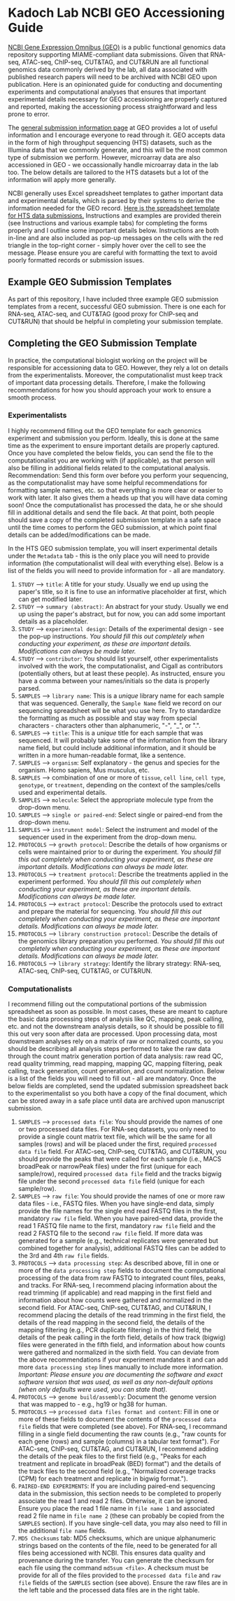 # Kadoch Lab NCBI GEO Accessioning Guide

[NCBI Gene Expression Omnibus (GEO)](https://www.ncbi.nlm.nih.gov/geo/) is a public functional genomics data repository supporting MIAME-compliant data submissions. Given that RNA-seq, ATAC-seq, ChIP-seq, CUT&TAG, and CUT&RUN are all functional genomics data commonly derived by the lab, all data associated with published research papers will need to be archived with NCBI GEO upon publication. Here is an opinionated guide for conducting and documenting experiments and computational analyses that ensures that important experimental details necessary for GEO accessioning are properly captured and reported, making the accessioning process straightforward and less prone to error.

The [general submission information page](https://www.ncbi.nlm.nih.gov/geo/info/submission.html) at GEO provides a lot of useful information and I encourage everyone to read through it. GEO accepts data in the form of high throughput sequencing (HTS) datasets, such as the Illumina data that we commonly generate, and this will be the most common type of submission we perform. However, microarray data are also accessioned in GEO - we occassionally handle microarray data in the lab too. The below details are tailored to the HTS datasets but a lot of the information will apply more generally.

NCBI generally uses Excel spreadsheet templates to gather important data and experimental details, which is parsed by their systems to derive the information needed for the GEO record. [Here is the spreadsheet template for HTS data submissions.](https://www.ncbi.nlm.nih.gov/geo/info/examples/seq_template.xlsx) Instructions and examples are provided therein (see Instructions and various example tabs) for completing the forms properly and I outline some important details below. Instructions are both in-line and are also included as pop-up messages on the cells with the red triangle in the top-right corner - simply hover over the cell to see the message. Please ensure you are careful with formatting the text to avoid poorly formatted records or submission issues.

## Example GEO Submission Templates

As part of this repository, I have included three example GEO submission templates from a recent, successful GEO submission. There is one each for RNA-seq, ATAC-seq, and CUT&TAG (good proxy for ChIP-seq and CUT&RUN) that should be helpful in completing your submission template.

## Completing the GEO Submission Template

In practice, the computational biologist working on the project will be responsible for accessioning data to GEO. However, they rely a lot on details from the experimentalists. Moreover, the computationalist must keep track of important data processing details. Therefore, I make the following recommendations for how you should approach your work to ensure a smooth process.

### Experimentalists

I highly recommend filling out the GEO template for each genomics experiment and submission you perform. Ideally, this is done at the same time as the experiment to ensure important details are properly captured. Once you have completed the below fields, you can send the file to the computationalist you are working with (if applicable), as that person will also be filling in additional fields related to the computational analysis. Recommendation: Send this form over before you perform your sequencing, as the computationalist may have some helpful recommendations for formatting sample names, etc. so that everything is more clear or easier to work with later. It also gives them a heads up that you will have data coming soon! Once the computationalist has processed the data, he or she should fill in additional details and send the file back. At that point, both people should save a copy of the completed submission template in a safe space until the time comes to perform the GEO submission, at which point final details can be added/modifications can be made.

In the HTS GEO submission template, you will insert experimental details under the `Metadata` tab - this is the only place you will need to provide information (the computationalist will deal with everything else). Below is a list of the fields you will need to provide information for - all are mandatory.

1. `STUDY` --> `title`: A title for your study. Usually we end up using the paper's title, so it is fine to use an informative placeholder at first, which can get modified later.
2. `STUDY` --> `summary (abstract)`: An abstract for your study. Usually we end up using the paper's abstract, but for now, you can add some important details as a placeholder.
3. `STUDY` --> `experimental design`: Details of the experimental design - see the pop-up instructions. *You should fill this out completely when conducting your experiment, as these are important details. Modifications can always be made later.*
4. `STUDY` --> `contributor`: You should list yourself, other experimentalists involved with the work, the computationalist, and Cigall as contributors (potentially others, but at least these people). As instructed, ensure you have a comma between your names/initials so the data is properly parsed.
5. `SAMPLES` --> `library name`: This is a *unique* library name for each sample that was sequenced. Generally, the `Sample Name` field we record on our sequencing spreadsheet will be what you use here. Try to standardize the formatting as much as possible and stay way from special characters - characters other than alphanumeric, "-", "_", or ".".
6. `SAMPLES` --> `title`: This is a *unique* title for each sample that was sequenced. It will probably take some of the information from the library name field, but could include additional information, and it should be written in a more human-readable format, like a sentence.
7. `SAMPLES` --> `organism`: Self explanatory - the genus and species for the organism. Homo sapiens, Mus musculus, etc.
8. `SAMPLES` --> combination of one or more of `tissue`, `cell line`, `cell type`, `genotype`, or `treatment`, depending on the context of the samples/cells used and experimental details.
9. `SAMPLES` --> `molecule`: Select the appropriate molecule type from the drop-down menu.
10. `SAMPLES` --> `single or paired-end`: Select single or paired-end from the drop-down menu.
11. `SAMPLES` --> `instrument model`: Select the instrument and model of the sequencer used in the experiment from the drop-down menu.
12. `PROTOCOLS` --> `growth protocol`: Describe the details of how organisms or cells were maintained prior to or during the experiment. *You should fill this out completely when conducting your experiment, as these are important details. Modifications can always be made later.*
13. `PROTOCOLS` --> `treatment protocol`: Describe the treatments applied in the experiment performed. *You should fill this out completely when conducting your experiment, as these are important details. Modifications can always be made later.*
14. `PROTOCOLS` --> `extract protocol`: Describe the protocols used to extract and prepare the material for sequencing. *You should fill this out completely when conducting your experiment, as these are important details. Modifications can always be made later.*
15. `PROTOCOLS` --> `library construction protocol`: Describe the details of the genomics library preparation you performed. *You should fill this out completely when conducting your experiment, as these are important details. Modifications can always be made later.*
16. `PROTOCOLS` --> `library strategy`: Identify the library strategy: RNA-seq, ATAC-seq, ChIP-seq, CUT&TAG, or CUT&RUN.

### Computationalists

I recommend filling out the computational portions of the submission spreadsheet as soon as possible. In most cases, these are meant to capture the basic data processing steps of analysis like QC, mapping, peak calling, etc. and not the downstream analysis details, so it should be possible to fill this out very soon after data are processed. Upon processing data, most downstream analyses rely on a matrix of raw or normalized counts, so you should be describing all analysis steps performed to take the raw data through the count matrix generation portion of data analysis: raw read QC, read quality trimming, read mapping, mapping QC, mapping filtering, peak calling, track generation, count generation, and count normalization. Below is a list of the fields you will need to fill out - all are mandatory. Once the below fields are completed, send the updated submission spreadsheet back to the experimentalist so you both have a copy of the final document, which can be stored away in a safe place until data are archived upon manuscript submission.

1. `SAMPLES` --> `processed data file`: You should provide the names of one or two processed data files. For RNA-seq datasets, you only need to provide a single count matrix text file, which will be the same for all samples (rows) and will be placed under the first, required `processed data file` field. For ATAC-seq, ChIP-seq, CUT&TAG, and CUT&RUN, you should provide the peaks that were called for each sample (i.e., MACS broadPeak or narrowPeak files) under the first (unique for each sample/row), required `processed data file` field and the tracks bigwig file under the second `processed data file` field (unique for each sample/row).
2. `SAMPLES` --> `raw file`: You should provide the names of one or more raw data files - i.e., FASTQ files. When you have single-end data, simply provide the file names for the single end read FASTQ files in the first, mandatory `raw file` field. When you have paired-end data, provide the read 1 FASTQ file name to the first, mandatory `raw file` field and the read 2 FASTQ file to the second `raw file` field. If more data was generated for a sample (e.g., technical replicates were generated but combined together for analysis), additional FASTQ files can be added to the 3rd and 4th `raw file` fields.
3. `PROTOCOLS` --> `data processing step`: As described above, fill in one or more of the `data processing step` fields to document the computational processing of the data from raw FASTQ to integrated count files, peaks, and tracks. For RNA-seq, I recommend placing information about the read trimming (if applicable) and read mapping in the first field and information about how counts were gathered and normalized in the second field. For ATAC-seq, ChIP-seq, CUT&TAG, and CUT&RUN, I recommend placing the details of the read trimming in the first field, the details of the read mapping in the second field, the details of the mapping filtering (e.g., PCR duplicate filtering) in the third field, the details of the peak calling in the forth field, details of how track (bigwig) files were generated in the fifth field, and information about how counts were gathered and normalized in the sixth field. You can deviate from the above recommendations if your experiment mandates it and can add more `data processing step` lines manually to include more information. *Important: Please ensure you are documenting the software and exact software version that was used, as well as any non-default options (when only defaults were used, you can state that).*
4. `PROTOCOLS` --> `genome build/assembly`: Document the genome version that was mapped to - e.g., hg19 or hg38 for human.
5. `PROTOCOLS` --> `processed data files format and content`: Fill in one or more of these fields to document the contents of the `processed data file` fields that were completed (see above). For RNA-seq, I recommand filling in a single field documenting the raw counts (e.g., "raw counts for each gene (rows) and sample (columns) in a tabular text format"). For ATAC-seq, ChIP-seq, CUT&TAG, and CUT&RUN, I recommend adding the details of the peak files to the first field (e.g., "Peaks for each treatment and replicate in broadPeak (BED) format") and the details of the track files to the second field (e.g., "Normalized coverage tracks (CPM) for each treatment and replicate in bigwig format.").
6. `PAIRED-END EXPERIMENTS`: If you are including paired-end sequencing data in the submission, this section needs to be completed to properly associate the read 1 and read 2 files. Otherwise, it can be ignored. Ensure you place the read 1 file name in `file name 1` and associated read 2 file name in `file name 2` (these can probably be copied from the `SAMPLES` section). If you have single-cell data, you may also need to fill in the additional `file name` fields.
7. `MD5 Checksums` tab: MD5 checksums, which are unique alphanumeric strings based on the contents of the file, need to be generated for all files being accessioned with NCBI. This ensures data quality and provenance during the transfer. You can generate the checksum for each file using the command `md5sum <file>`. A checksum must be provide for all of the files provided to the `processed data file` and `raw file` fields of the `SAMPLES` section (see above). Ensure the raw files are in the left table and the processed data files are in the right table.
